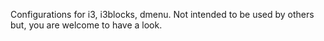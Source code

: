 Configurations for i3, i3blocks, dmenu. Not intended to be used by others but, you are welcome to have a look. 

